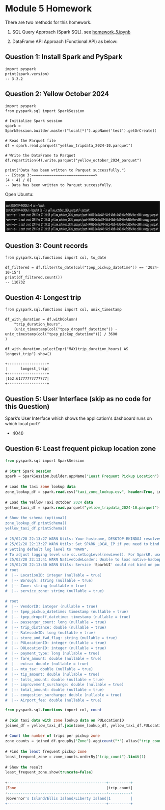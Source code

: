 # Module 5 Homework

There are two methods for this homework. 

1. SQL Query Approach (Spark SQL). see [homework_5.ipynb](https://github.com/chenjing2025/de-zcamp/blob/main/05-batch/homework_5.ipynb)

2. DataFrame API Approach (Functional API) as below:

## Question 1: Install Spark and PySpark

```mark
import pyspark
print(spark.version)
-- 3.3.2
```

## Question 2: Yellow October 2024

```mark
import pyspark
from pyspark.sql import SparkSession

# Initialize Spark session
spark = SparkSession.builder.master("local[*]").appName('test').getOrCreate()

# Read the Parquet file
df = spark.read.parquet("yellow_tripdata_2024-10.parquet")

# Write the DataFrame to Parquet
df.repartition(4).write.parquet("yellow_october_2024_parquet")

print("Data has been written to Parquet successfully.")
-- [Stage 3:=============================>                             (4 + 4) / 8]
-- Data has been written to Parquet successfully.
```

Open Ubuntu:

<img src="images/Q2.png" width="800" height="100">

## Question 3: Count records

```mark
from pyspark.sql.functions import col, to_date

df_filtered = df.filter(to_date(col("tpep_pickup_datetime")) == '2024-10-15')
print(df_filtered.count())
-- 110732
```

## Question 4: Longest trip

```mark
from pyspark.sql.functions import col, unix_timestamp

df_with_duration = df.withColumn(
    "trip_duration_hours",
    (unix_timestamp(col("tpep_dropoff_datetime")) - unix_timestamp(col("tpep_pickup_datetime"))) / 3600
)

df_with_duration.selectExpr("MAX(trip_duration_hours) AS longest_trip").show()

+------------------+
|      longest_trip|
+------------------+
|162.61777777777777|
+------------------+

```

## Question 5: User Interface (skip as no code for this Question)

Spark’s User Interface which shows the application's dashboard runs on which local port?

* 4040

## Question 6: Least frequent pickup location zone

```sql
from pyspark.sql import SparkSession

# Start Spark session
spark = SparkSession.builder.appName("Least Frequent Pickup Location").getOrCreate()

# Load the taxi zone lookup data
zone_lookup_df = spark.read.csv("taxi_zone_lookup.csv", header=True, inferSchema=True)

# Load the Yellow Taxi October 2024 data
yellow_taxi_df = spark.read.parquet("yellow_tripdata_2024-10.parquet")  # Assuming it's in Parquet format

# Show the schema (optional)
zone_lookup_df.printSchema()
yellow_taxi_df.printSchema()

# 25/02/28 22:13:27 WARN Utils: Your hostname, DESKTOP-RKINDGJ resolves to a loopback address: 127.0.1.1; using 10.255.255.254 instead (on interface lo)
# 25/02/28 22:13:27 WARN Utils: Set SPARK_LOCAL_IP if you need to bind to another address
# Setting default log level to "WARN".
# To adjust logging level use sc.setLogLevel(newLevel). For SparkR, use setLogLevel(newLevel).
# 25/02/28 22:13:41 WARN NativeCodeLoader: Unable to load native-hadoop library for your platform... using builtin-java classes where applicable
# 25/02/28 22:13:30 WARN Utils: Service 'SparkUI' could not bind on port 4040. Attempting port 4041.
# root
#  |-- LocationID: integer (nullable = true)
#  |-- Borough: string (nullable = true)
#  |-- Zone: string (nullable = true)
#  |-- service_zone: string (nullable = true)

# root
#  |-- VendorID: integer (nullable = true)
#  |-- tpep_pickup_datetime: timestamp (nullable = true)
#  |-- tpep_dropoff_datetime: timestamp (nullable = true)
#  |-- passenger_count: long (nullable = true)
#  |-- trip_distance: double (nullable = true)
#  |-- RatecodeID: long (nullable = true)
#  |-- store_and_fwd_flag: string (nullable = true)
#  |-- PULocationID: integer (nullable = true)
#  |-- DOLocationID: integer (nullable = true)
#  |-- payment_type: long (nullable = true)
#  |-- fare_amount: double (nullable = true)
#  |-- extra: double (nullable = true)
#  |-- mta_tax: double (nullable = true)
#  |-- tip_amount: double (nullable = true)
#  |-- tolls_amount: double (nullable = true)
#  |-- improvement_surcharge: double (nullable = true)
#  |-- total_amount: double (nullable = true)
#  |-- congestion_surcharge: double (nullable = true)
#  |-- Airport_fee: double (nullable = true)

```

```sql
from pyspark.sql.functions import col, count

# Join taxi data with zone lookup data on PULocationID
joined_df = yellow_taxi_df.join(zone_lookup_df, yellow_taxi_df.PULocationID == zone_lookup_df.LocationID, "left")

# Count the number of trips per pickup zone
zone_counts = joined_df.groupBy("Zone").agg(count("*").alias("trip_count"))

# Find the least frequent pickup zone
least_frequent_zone = zone_counts.orderBy("trip_count").limit(1)

# Show the result
least_frequent_zone.show(truncate=False)

+---------------------------------------------+----------+
|Zone                                         |trip_count|
+---------------------------------------------+----------+
|Governor's Island/Ellis Island/Liberty Island|1         |
+---------------------------------------------+----------+

```


